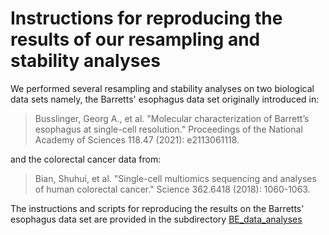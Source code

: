 # Instructions for reproducing the results of our resampling and stability analyses

We performed several resampling and stability analyses on two biological data sets namely, the Barretts' esophagus data set originally introduced in:

> Busslinger, Georg A., et al. "Molecular characterization of Barrett’s esophagus at single-cell resolution." Proceedings of the National Academy of Sciences 118.47 (2021): e2113061118.

and the colorectal cancer data from:

> Bian, Shuhui, et al. "Single-cell multiomics sequencing and analyses of human colorectal cancer." Science 362.6418 (2018): 1060-1063.

The instructions and scripts for reproducing the results on the Barretts' esophagus data set are provided in the subdirectory [BE_data_analyses](./BE_data_analyses)
